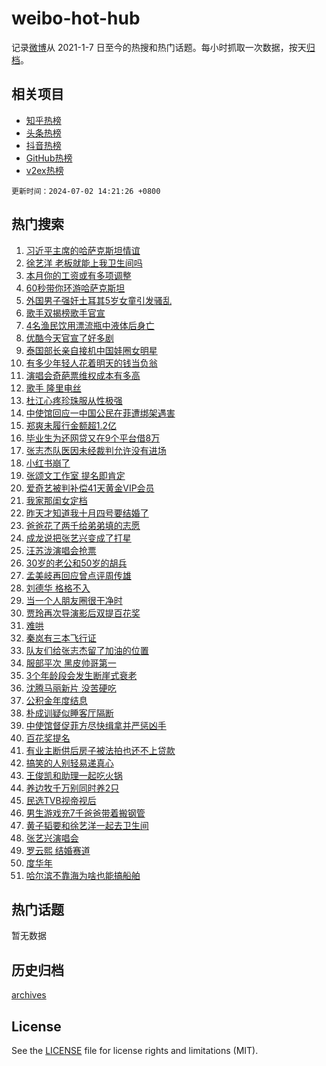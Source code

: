 # weibo-hot-hub

记录[微博](https://www.weibo.com)从 2021-1-7 日至今的热搜和热门话题。每小时抓取一次数据，按天[归档](archives)。

## 相关项目

- [知乎热榜](https://github.com/lonnyzhang423/zhihu-hot-hub)
- [头条热榜](https://github.com/lonnyzhang423/toutiao-hot-hub)
- [抖音热榜](https://github.com/lonnyzhang423/douyin-hot-hub)
- [GitHub热榜](https://github.com/lonnyzhang423/github-hot-hub)
- [v2ex热榜](https://github.com/lonnyzhang423/v2ex-hot-hub)


`更新时间：2024-07-02 14:21:26 +0800`

## 热门搜索

1. [习近平主席的哈萨克斯坦情谊](https://m.weibo.cn/search?containerid=100103type%3D1%26t%3D10%26q%3D%23%E4%B9%A0%E8%BF%91%E5%B9%B3%E4%B8%BB%E5%B8%AD%E7%9A%84%E5%93%88%E8%90%A8%E5%85%8B%E6%96%AF%E5%9D%A6%E6%83%85%E8%B0%8A%23&stream_entry_id=51&isnewpage=1&extparam=seat%3D1%26cate%3D10103%26stream_entry_id%3D51%26pos%3D0%26q%3D%2523%25E4%25B9%25A0%25E8%25BF%2591%25E5%25B9%25B3%25E4%25B8%25BB%25E5%25B8%25AD%25E7%259A%2584%25E5%2593%2588%25E8%2590%25A8%25E5%2585%258B%25E6%2596%25AF%25E5%259D%25A6%25E6%2583%2585%25E8%25B0%258A%2523%26dgr%3D0%26filter_type%3Drealtimehot%26c_type%3D51%26display_time%3D1719901286%26pre_seqid%3D1719901286016023185115)
1. [徐艺洋 老板就能上我卫生间吗](https://m.weibo.cn/search?containerid=100103type%3D1%26t%3D10%26q%3D%E5%BE%90%E8%89%BA%E6%B4%8B+%E8%80%81%E6%9D%BF%E5%B0%B1%E8%83%BD%E4%B8%8A%E6%88%91%E5%8D%AB%E7%94%9F%E9%97%B4%E5%90%97&stream_entry_id=31&isnewpage=1&extparam=seat%3D1%26flag%3D2%26band_rank%3D1%26q%3D%25E5%25BE%2590%25E8%2589%25BA%25E6%25B4%258B%2520%25E8%2580%2581%25E6%259D%25BF%25E5%25B0%25B1%25E8%2583%25BD%25E4%25B8%258A%25E6%2588%2591%25E5%258D%25AB%25E7%2594%259F%25E9%2597%25B4%25E5%2590%2597%26realpos%3D1%26cate%3D5001%26dgr%3D0%26pos%3D0%26stream_entry_id%3D31%26c_type%3D31%26filter_type%3Drealtimehot%26lcate%3D5001%26display_time%3D1719901286%26pre_seqid%3D1719901286016023185115)
1. [本月你的工资或有多项调整](https://m.weibo.cn/search?containerid=100103type%3D1%26t%3D10%26q%3D%23%E6%9C%AC%E6%9C%88%E4%BD%A0%E7%9A%84%E5%B7%A5%E8%B5%84%E6%88%96%E6%9C%89%E5%A4%9A%E9%A1%B9%E8%B0%83%E6%95%B4%23&stream_entry_id=31&isnewpage=1&extparam=seat%3D1%26flag%3D2%26band_rank%3D2%26q%3D%2523%25E6%259C%25AC%25E6%259C%2588%25E4%25BD%25A0%25E7%259A%2584%25E5%25B7%25A5%25E8%25B5%2584%25E6%2588%2596%25E6%259C%2589%25E5%25A4%259A%25E9%25A1%25B9%25E8%25B0%2583%25E6%2595%25B4%2523%26realpos%3D2%26cate%3D5001%26dgr%3D0%26pos%3D1%26stream_entry_id%3D31%26c_type%3D31%26filter_type%3Drealtimehot%26lcate%3D5001%26display_time%3D1719901286%26pre_seqid%3D1719901286016023185115)
1. [60秒带你环游哈萨克斯坦](https://m.weibo.cn/search?containerid=100103type%3D1%26t%3D10%26q%3D%2360%E7%A7%92%E5%B8%A6%E4%BD%A0%E7%8E%AF%E6%B8%B8%E5%93%88%E8%90%A8%E5%85%8B%E6%96%AF%E5%9D%A6%23&stream_entry_id=31&isnewpage=1&extparam=seat%3D1%26flag%3D0%26band_rank%3D3%26q%3D%252360%25E7%25A7%2592%25E5%25B8%25A6%25E4%25BD%25A0%25E7%258E%25AF%25E6%25B8%25B8%25E5%2593%2588%25E8%2590%25A8%25E5%2585%258B%25E6%2596%25AF%25E5%259D%25A6%2523%26realpos%3D3%26cate%3D5001%26dgr%3D0%26pos%3D2%26stream_entry_id%3D31%26c_type%3D31%26filter_type%3Drealtimehot%26lcate%3D5001%26display_time%3D1719901286%26pre_seqid%3D1719901286016023185115)
1. [外国男子强奸土耳其5岁女童引发骚乱](https://m.weibo.cn/search?containerid=100103type%3D1%26t%3D10%26q%3D%23%E5%A4%96%E5%9B%BD%E7%94%B7%E5%AD%90%E5%BC%BA%E5%A5%B8%E5%9C%9F%E8%80%B3%E5%85%B65%E5%B2%81%E5%A5%B3%E7%AB%A5%E5%BC%95%E5%8F%91%E9%AA%9A%E4%B9%B1%23&stream_entry_id=31&isnewpage=1&extparam=seat%3D1%26flag%3D2%26band_rank%3D4%26q%3D%2523%25E5%25A4%2596%25E5%259B%25BD%25E7%2594%25B7%25E5%25AD%2590%25E5%25BC%25BA%25E5%25A5%25B8%25E5%259C%259F%25E8%2580%25B3%25E5%2585%25B65%25E5%25B2%2581%25E5%25A5%25B3%25E7%25AB%25A5%25E5%25BC%2595%25E5%258F%2591%25E9%25AA%259A%25E4%25B9%25B1%2523%26realpos%3D4%26cate%3D5001%26dgr%3D0%26pos%3D3%26stream_entry_id%3D31%26c_type%3D31%26filter_type%3Drealtimehot%26lcate%3D5001%26display_time%3D1719901286%26pre_seqid%3D1719901286016023185115)
1. [歌手双揭榜歌手官宣](https://m.weibo.cn/search?containerid=100103type%3D1%26t%3D10%26q%3D%23%E6%AD%8C%E6%89%8B%E5%8F%8C%E6%8F%AD%E6%A6%9C%E6%AD%8C%E6%89%8B%E5%AE%98%E5%AE%A3%23&stream_entry_id=31&isnewpage=1&extparam=seat%3D1%26flag%3D0%26band_rank%3D5%26q%3D%2523%25E6%25AD%258C%25E6%2589%258B%25E5%258F%258C%25E6%258F%25AD%25E6%25A6%259C%25E6%25AD%258C%25E6%2589%258B%25E5%25AE%2598%25E5%25AE%25A3%2523%26realpos%3D5%26cate%3D5001%26dgr%3D0%26pos%3D4%26stream_entry_id%3D31%26c_type%3D31%26filter_type%3Drealtimehot%26lcate%3D5001%26display_time%3D1719901286%26pre_seqid%3D1719901286016023185115)
1. [4名渔民饮用漂流瓶中液体后身亡](https://m.weibo.cn/search?containerid=100103type%3D1%26t%3D10%26q%3D%234%E5%90%8D%E6%B8%94%E6%B0%91%E9%A5%AE%E7%94%A8%E6%BC%82%E6%B5%81%E7%93%B6%E4%B8%AD%E6%B6%B2%E4%BD%93%E5%90%8E%E8%BA%AB%E4%BA%A1%23&stream_entry_id=31&isnewpage=1&extparam=seat%3D1%26flag%3D0%26band_rank%3D6%26q%3D%25234%25E5%2590%258D%25E6%25B8%2594%25E6%25B0%2591%25E9%25A5%25AE%25E7%2594%25A8%25E6%25BC%2582%25E6%25B5%2581%25E7%2593%25B6%25E4%25B8%25AD%25E6%25B6%25B2%25E4%25BD%2593%25E5%2590%258E%25E8%25BA%25AB%25E4%25BA%25A1%2523%26realpos%3D6%26cate%3D5001%26dgr%3D0%26pos%3D5%26stream_entry_id%3D31%26c_type%3D31%26filter_type%3Drealtimehot%26lcate%3D5001%26display_time%3D1719901286%26pre_seqid%3D1719901286016023185115)
1. [优酷今天官宣了好多剧](https://m.weibo.cn/search?containerid=100103type%3D1%26t%3D10%26q%3D%23%E4%BC%98%E9%85%B7%E4%BB%8A%E5%A4%A9%E5%AE%98%E5%AE%A3%E4%BA%86%E5%A5%BD%E5%A4%9A%E5%89%A7%23&stream_entry_id=31&isnewpage=1&extparam=seat%3D1%26flag%3D2%26band_rank%3D7%26q%3D%2523%25E4%25BC%2598%25E9%2585%25B7%25E4%25BB%258A%25E5%25A4%25A9%25E5%25AE%2598%25E5%25AE%25A3%25E4%25BA%2586%25E5%25A5%25BD%25E5%25A4%259A%25E5%2589%25A7%2523%26realpos%3D7%26cate%3D5001%26dgr%3D0%26pos%3D6%26stream_entry_id%3D31%26c_type%3D31%26filter_type%3Drealtimehot%26lcate%3D5001%26display_time%3D1719901286%26pre_seqid%3D1719901286016023185115)
1. [泰国部长亲自接机中国娃圈女明星](https://m.weibo.cn/search?containerid=100103type%3D1%26t%3D10%26q%3D%23%E6%B3%B0%E5%9B%BD%E9%83%A8%E9%95%BF%E4%BA%B2%E8%87%AA%E6%8E%A5%E6%9C%BA%E4%B8%AD%E5%9B%BD%E5%A8%83%E5%9C%88%E5%A5%B3%E6%98%8E%E6%98%9F%23&stream_entry_id=31&isnewpage=1&extparam=seat%3D1%26flag%3D1%26band_rank%3D8%26q%3D%2523%25E6%25B3%25B0%25E5%259B%25BD%25E9%2583%25A8%25E9%2595%25BF%25E4%25BA%25B2%25E8%2587%25AA%25E6%258E%25A5%25E6%259C%25BA%25E4%25B8%25AD%25E5%259B%25BD%25E5%25A8%2583%25E5%259C%2588%25E5%25A5%25B3%25E6%2598%258E%25E6%2598%259F%2523%26realpos%3D8%26cate%3D5001%26dgr%3D0%26pos%3D7%26stream_entry_id%3D31%26c_type%3D31%26filter_type%3Drealtimehot%26lcate%3D5001%26display_time%3D1719901286%26pre_seqid%3D1719901286016023185115)
1. [有多少年轻人花着明天的钱当负翁](https://m.weibo.cn/search?containerid=100103type%3D1%26t%3D10%26q%3D%23%E6%9C%89%E5%A4%9A%E5%B0%91%E5%B9%B4%E8%BD%BB%E4%BA%BA%E8%8A%B1%E7%9D%80%E6%98%8E%E5%A4%A9%E7%9A%84%E9%92%B1%E5%BD%93%E8%B4%9F%E7%BF%81%23&stream_entry_id=31&isnewpage=1&extparam=seat%3D1%26flag%3D0%26band_rank%3D9%26q%3D%2523%25E6%259C%2589%25E5%25A4%259A%25E5%25B0%2591%25E5%25B9%25B4%25E8%25BD%25BB%25E4%25BA%25BA%25E8%258A%25B1%25E7%259D%2580%25E6%2598%258E%25E5%25A4%25A9%25E7%259A%2584%25E9%2592%25B1%25E5%25BD%2593%25E8%25B4%259F%25E7%25BF%2581%2523%26realpos%3D9%26cate%3D5001%26dgr%3D0%26pos%3D8%26stream_entry_id%3D31%26c_type%3D31%26filter_type%3Drealtimehot%26lcate%3D5001%26display_time%3D1719901286%26pre_seqid%3D1719901286016023185115)
1. [演唱会奇葩票维权成本有多高](https://m.weibo.cn/search?containerid=100103type%3D1%26t%3D10%26q%3D%23%E6%BC%94%E5%94%B1%E4%BC%9A%E5%A5%87%E8%91%A9%E7%A5%A8%E7%BB%B4%E6%9D%83%E6%88%90%E6%9C%AC%E6%9C%89%E5%A4%9A%E9%AB%98%23&stream_entry_id=31&isnewpage=1&extparam=seat%3D1%26flag%3D1%26band_rank%3D10%26q%3D%2523%25E6%25BC%2594%25E5%2594%25B1%25E4%25BC%259A%25E5%25A5%2587%25E8%2591%25A9%25E7%25A5%25A8%25E7%25BB%25B4%25E6%259D%2583%25E6%2588%2590%25E6%259C%25AC%25E6%259C%2589%25E5%25A4%259A%25E9%25AB%2598%2523%26realpos%3D10%26cate%3D5001%26dgr%3D0%26pos%3D9%26stream_entry_id%3D31%26c_type%3D31%26filter_type%3Drealtimehot%26lcate%3D5001%26display_time%3D1719901286%26pre_seqid%3D1719901286016023185115)
1. [歌手 隆里电丝](https://m.weibo.cn/search?containerid=100103type%3D1%26t%3D10%26q%3D%E6%AD%8C%E6%89%8B+%E9%9A%86%E9%87%8C%E7%94%B5%E4%B8%9D&stream_entry_id=31&isnewpage=1&extparam=seat%3D1%26flag%3D1%26band_rank%3D11%26q%3D%25E6%25AD%258C%25E6%2589%258B%2520%25E9%259A%2586%25E9%2587%258C%25E7%2594%25B5%25E4%25B8%259D%26realpos%3D11%26cate%3D5001%26dgr%3D0%26pos%3D10%26stream_entry_id%3D31%26c_type%3D31%26filter_type%3Drealtimehot%26lcate%3D5001%26display_time%3D1719901286%26pre_seqid%3D1719901286016023185115)
1. [杜江心疼珍珠服从性极强](https://m.weibo.cn/search?containerid=100103type%3D1%26t%3D10%26q%3D%23%E6%9D%9C%E6%B1%9F%E5%BF%83%E7%96%BC%E7%8F%8D%E7%8F%A0%E6%9C%8D%E4%BB%8E%E6%80%A7%E6%9E%81%E5%BC%BA%23&stream_entry_id=31&isnewpage=1&extparam=seat%3D1%26flag%3D1%26band_rank%3D12%26q%3D%2523%25E6%259D%259C%25E6%25B1%259F%25E5%25BF%2583%25E7%2596%25BC%25E7%258F%258D%25E7%258F%25A0%25E6%259C%258D%25E4%25BB%258E%25E6%2580%25A7%25E6%259E%2581%25E5%25BC%25BA%2523%26realpos%3D12%26cate%3D5001%26dgr%3D0%26pos%3D11%26stream_entry_id%3D31%26c_type%3D31%26filter_type%3Drealtimehot%26lcate%3D5001%26display_time%3D1719901286%26pre_seqid%3D1719901286016023185115)
1. [中使馆回应一中国公民在菲遭绑架遇害](https://m.weibo.cn/search?containerid=100103type%3D1%26t%3D10%26q%3D%23%E4%B8%AD%E4%BD%BF%E9%A6%86%E5%9B%9E%E5%BA%94%E4%B8%80%E4%B8%AD%E5%9B%BD%E5%85%AC%E6%B0%91%E5%9C%A8%E8%8F%B2%E9%81%AD%E7%BB%91%E6%9E%B6%E9%81%87%E5%AE%B3%23&stream_entry_id=31&isnewpage=1&extparam=seat%3D1%26flag%3D1%26band_rank%3D13%26q%3D%2523%25E4%25B8%25AD%25E4%25BD%25BF%25E9%25A6%2586%25E5%259B%259E%25E5%25BA%2594%25E4%25B8%2580%25E4%25B8%25AD%25E5%259B%25BD%25E5%2585%25AC%25E6%25B0%2591%25E5%259C%25A8%25E8%258F%25B2%25E9%2581%25AD%25E7%25BB%2591%25E6%259E%25B6%25E9%2581%2587%25E5%25AE%25B3%2523%26realpos%3D13%26cate%3D5001%26dgr%3D0%26pos%3D12%26stream_entry_id%3D31%26c_type%3D31%26filter_type%3Drealtimehot%26lcate%3D5001%26display_time%3D1719901286%26pre_seqid%3D1719901286016023185115)
1. [郑爽未履行金额超1.2亿](https://m.weibo.cn/search?containerid=100103type%3D1%26t%3D10%26q%3D%23%E9%83%91%E7%88%BD%E6%9C%AA%E5%B1%A5%E8%A1%8C%E9%87%91%E9%A2%9D%E8%B6%851.2%E4%BA%BF%23&stream_entry_id=31&isnewpage=1&extparam=seat%3D1%26flag%3D0%26band_rank%3D14%26q%3D%2523%25E9%2583%2591%25E7%2588%25BD%25E6%259C%25AA%25E5%25B1%25A5%25E8%25A1%258C%25E9%2587%2591%25E9%25A2%259D%25E8%25B6%25851.2%25E4%25BA%25BF%2523%26realpos%3D14%26cate%3D5001%26dgr%3D0%26pos%3D13%26stream_entry_id%3D31%26c_type%3D31%26filter_type%3Drealtimehot%26lcate%3D5001%26display_time%3D1719901286%26pre_seqid%3D1719901286016023185115)
1. [毕业生为还网贷又在9个平台借8万](https://m.weibo.cn/search?containerid=100103type%3D1%26t%3D10%26q%3D%23%E6%AF%95%E4%B8%9A%E7%94%9F%E4%B8%BA%E8%BF%98%E7%BD%91%E8%B4%B7%E5%8F%88%E5%9C%A89%E4%B8%AA%E5%B9%B3%E5%8F%B0%E5%80%9F8%E4%B8%87%23&stream_entry_id=31&isnewpage=1&extparam=seat%3D1%26flag%3D0%26band_rank%3D15%26q%3D%2523%25E6%25AF%2595%25E4%25B8%259A%25E7%2594%259F%25E4%25B8%25BA%25E8%25BF%2598%25E7%25BD%2591%25E8%25B4%25B7%25E5%258F%2588%25E5%259C%25A89%25E4%25B8%25AA%25E5%25B9%25B3%25E5%258F%25B0%25E5%2580%259F8%25E4%25B8%2587%2523%26realpos%3D15%26cate%3D5001%26dgr%3D0%26pos%3D14%26stream_entry_id%3D31%26c_type%3D31%26filter_type%3Drealtimehot%26lcate%3D5001%26display_time%3D1719901286%26pre_seqid%3D1719901286016023185115)
1. [张志杰队医因未经裁判允许没有进场](https://m.weibo.cn/search?containerid=100103type%3D1%26t%3D10%26q%3D%23%E5%BC%A0%E5%BF%97%E6%9D%B0%E9%98%9F%E5%8C%BB%E5%9B%A0%E6%9C%AA%E7%BB%8F%E8%A3%81%E5%88%A4%E5%85%81%E8%AE%B8%E6%B2%A1%E6%9C%89%E8%BF%9B%E5%9C%BA%23&stream_entry_id=31&isnewpage=1&extparam=seat%3D1%26flag%3D0%26band_rank%3D16%26q%3D%2523%25E5%25BC%25A0%25E5%25BF%2597%25E6%259D%25B0%25E9%2598%259F%25E5%258C%25BB%25E5%259B%25A0%25E6%259C%25AA%25E7%25BB%258F%25E8%25A3%2581%25E5%2588%25A4%25E5%2585%2581%25E8%25AE%25B8%25E6%25B2%25A1%25E6%259C%2589%25E8%25BF%259B%25E5%259C%25BA%2523%26realpos%3D16%26cate%3D5001%26dgr%3D0%26pos%3D15%26stream_entry_id%3D31%26c_type%3D31%26filter_type%3Drealtimehot%26lcate%3D5001%26display_time%3D1719901286%26pre_seqid%3D1719901286016023185115)
1. [小红书崩了](https://m.weibo.cn/search?containerid=100103type%3D1%26t%3D10%26q%3D%E5%B0%8F%E7%BA%A2%E4%B9%A6%E5%B4%A9%E4%BA%86&stream_entry_id=31&isnewpage=1&extparam=seat%3D1%26flag%3D0%26band_rank%3D17%26q%3D%25E5%25B0%258F%25E7%25BA%25A2%25E4%25B9%25A6%25E5%25B4%25A9%25E4%25BA%2586%26realpos%3D17%26cate%3D5001%26dgr%3D0%26pos%3D16%26stream_entry_id%3D31%26c_type%3D31%26filter_type%3Drealtimehot%26lcate%3D5001%26display_time%3D1719901286%26pre_seqid%3D1719901286016023185115)
1. [张颂文工作室 提名即肯定](https://m.weibo.cn/search?containerid=100103type%3D1%26t%3D10%26q%3D%E5%BC%A0%E9%A2%82%E6%96%87%E5%B7%A5%E4%BD%9C%E5%AE%A4+%E6%8F%90%E5%90%8D%E5%8D%B3%E8%82%AF%E5%AE%9A&stream_entry_id=31&isnewpage=1&extparam=seat%3D1%26flag%3D1%26band_rank%3D18%26q%3D%25E5%25BC%25A0%25E9%25A2%2582%25E6%2596%2587%25E5%25B7%25A5%25E4%25BD%259C%25E5%25AE%25A4%2520%25E6%258F%2590%25E5%2590%258D%25E5%258D%25B3%25E8%2582%25AF%25E5%25AE%259A%26realpos%3D18%26cate%3D5001%26dgr%3D0%26pos%3D17%26stream_entry_id%3D31%26c_type%3D31%26filter_type%3Drealtimehot%26lcate%3D5001%26display_time%3D1719901286%26pre_seqid%3D1719901286016023185115)
1. [爱奇艺被判补偿41天黄金VIP会员](https://m.weibo.cn/search?containerid=100103type%3D1%26t%3D10%26q%3D%23%E7%88%B1%E5%A5%87%E8%89%BA%E8%A2%AB%E5%88%A4%E8%A1%A5%E5%81%BF41%E5%A4%A9%E9%BB%84%E9%87%91VIP%E4%BC%9A%E5%91%98%23&stream_entry_id=31&isnewpage=1&extparam=seat%3D1%26flag%3D2%26band_rank%3D19%26q%3D%2523%25E7%2588%25B1%25E5%25A5%2587%25E8%2589%25BA%25E8%25A2%25AB%25E5%2588%25A4%25E8%25A1%25A5%25E5%2581%25BF41%25E5%25A4%25A9%25E9%25BB%2584%25E9%2587%2591VIP%25E4%25BC%259A%25E5%2591%2598%2523%26realpos%3D19%26cate%3D5001%26dgr%3D0%26pos%3D18%26stream_entry_id%3D31%26c_type%3D31%26filter_type%3Drealtimehot%26lcate%3D5001%26display_time%3D1719901286%26pre_seqid%3D1719901286016023185115)
1. [我家那闺女定档](https://m.weibo.cn/search?containerid=100103type%3D1%26t%3D10%26q%3D%23%E6%88%91%E5%AE%B6%E9%82%A3%E9%97%BA%E5%A5%B3%E5%AE%9A%E6%A1%A3%23&stream_entry_id=31&isnewpage=1&extparam=seat%3D1%26flag%3D0%26band_rank%3D20%26q%3D%2523%25E6%2588%2591%25E5%25AE%25B6%25E9%2582%25A3%25E9%2597%25BA%25E5%25A5%25B3%25E5%25AE%259A%25E6%25A1%25A3%2523%26realpos%3D20%26cate%3D5001%26dgr%3D0%26pos%3D19%26stream_entry_id%3D31%26c_type%3D31%26filter_type%3Drealtimehot%26lcate%3D5001%26display_time%3D1719901286%26pre_seqid%3D1719901286016023185115)
1. [昨天才知道我十月四号要结婚了](https://m.weibo.cn/search?containerid=100103type%3D1%26t%3D10%26q%3D%23%E6%98%A8%E5%A4%A9%E6%89%8D%E7%9F%A5%E9%81%93%E6%88%91%E5%8D%81%E6%9C%88%E5%9B%9B%E5%8F%B7%E8%A6%81%E7%BB%93%E5%A9%9A%E4%BA%86%23&stream_entry_id=31&isnewpage=1&extparam=seat%3D1%26flag%3D0%26band_rank%3D21%26q%3D%2523%25E6%2598%25A8%25E5%25A4%25A9%25E6%2589%258D%25E7%259F%25A5%25E9%2581%2593%25E6%2588%2591%25E5%258D%2581%25E6%259C%2588%25E5%259B%259B%25E5%258F%25B7%25E8%25A6%2581%25E7%25BB%2593%25E5%25A9%259A%25E4%25BA%2586%2523%26realpos%3D21%26cate%3D5001%26dgr%3D0%26pos%3D20%26stream_entry_id%3D31%26c_type%3D31%26filter_type%3Drealtimehot%26lcate%3D5001%26display_time%3D1719901286%26pre_seqid%3D1719901286016023185115)
1. [爸爸花了两千给弟弟填的志愿](https://m.weibo.cn/search?containerid=100103type%3D1%26t%3D10%26q%3D%23%E7%88%B8%E7%88%B8%E8%8A%B1%E4%BA%86%E4%B8%A4%E5%8D%83%E7%BB%99%E5%BC%9F%E5%BC%9F%E5%A1%AB%E7%9A%84%E5%BF%97%E6%84%BF%23&stream_entry_id=31&isnewpage=1&extparam=seat%3D1%26flag%3D0%26band_rank%3D22%26q%3D%2523%25E7%2588%25B8%25E7%2588%25B8%25E8%258A%25B1%25E4%25BA%2586%25E4%25B8%25A4%25E5%258D%2583%25E7%25BB%2599%25E5%25BC%259F%25E5%25BC%259F%25E5%25A1%25AB%25E7%259A%2584%25E5%25BF%2597%25E6%2584%25BF%2523%26realpos%3D22%26cate%3D5001%26dgr%3D0%26pos%3D21%26stream_entry_id%3D31%26c_type%3D31%26filter_type%3Drealtimehot%26lcate%3D5001%26display_time%3D1719901286%26pre_seqid%3D1719901286016023185115)
1. [成龙说把张艺兴变成了打星](https://m.weibo.cn/search?containerid=100103type%3D1%26t%3D10%26q%3D%23%E6%88%90%E9%BE%99%E8%AF%B4%E6%8A%8A%E5%BC%A0%E8%89%BA%E5%85%B4%E5%8F%98%E6%88%90%E4%BA%86%E6%89%93%E6%98%9F%23&stream_entry_id=31&isnewpage=1&extparam=seat%3D1%26flag%3D1%26band_rank%3D23%26q%3D%2523%25E6%2588%2590%25E9%25BE%2599%25E8%25AF%25B4%25E6%258A%258A%25E5%25BC%25A0%25E8%2589%25BA%25E5%2585%25B4%25E5%258F%2598%25E6%2588%2590%25E4%25BA%2586%25E6%2589%2593%25E6%2598%259F%2523%26realpos%3D23%26cate%3D5001%26dgr%3D0%26pos%3D22%26stream_entry_id%3D31%26c_type%3D31%26filter_type%3Drealtimehot%26lcate%3D5001%26display_time%3D1719901286%26pre_seqid%3D1719901286016023185115)
1. [汪苏泷演唱会抢票](https://m.weibo.cn/search?containerid=100103type%3D1%26t%3D10%26q%3D%E6%B1%AA%E8%8B%8F%E6%B3%B7%E6%BC%94%E5%94%B1%E4%BC%9A%E6%8A%A2%E7%A5%A8&stream_entry_id=31&isnewpage=1&extparam=seat%3D1%26flag%3D1%26band_rank%3D24%26q%3D%25E6%25B1%25AA%25E8%258B%258F%25E6%25B3%25B7%25E6%25BC%2594%25E5%2594%25B1%25E4%25BC%259A%25E6%258A%25A2%25E7%25A5%25A8%26realpos%3D24%26cate%3D5001%26dgr%3D0%26pos%3D23%26stream_entry_id%3D31%26c_type%3D31%26filter_type%3Drealtimehot%26lcate%3D5001%26display_time%3D1719901286%26pre_seqid%3D1719901286016023185115)
1. [30岁的老公和50岁的胡兵](https://m.weibo.cn/search?containerid=100103type%3D1%26t%3D10%26q%3D%2330%E5%B2%81%E7%9A%84%E8%80%81%E5%85%AC%E5%92%8C50%E5%B2%81%E7%9A%84%E8%83%A1%E5%85%B5%23&stream_entry_id=31&isnewpage=1&extparam=seat%3D1%26flag%3D1%26band_rank%3D25%26q%3D%252330%25E5%25B2%2581%25E7%259A%2584%25E8%2580%2581%25E5%2585%25AC%25E5%2592%258C50%25E5%25B2%2581%25E7%259A%2584%25E8%2583%25A1%25E5%2585%25B5%2523%26realpos%3D25%26cate%3D5001%26dgr%3D0%26pos%3D24%26stream_entry_id%3D31%26c_type%3D31%26filter_type%3Drealtimehot%26lcate%3D5001%26display_time%3D1719901286%26pre_seqid%3D1719901286016023185115)
1. [孟美岐再回应曾点评周传雄](https://m.weibo.cn/search?containerid=100103type%3D1%26t%3D10%26q%3D%23%E5%AD%9F%E7%BE%8E%E5%B2%90%E5%86%8D%E5%9B%9E%E5%BA%94%E6%9B%BE%E7%82%B9%E8%AF%84%E5%91%A8%E4%BC%A0%E9%9B%84%23&stream_entry_id=31&isnewpage=1&extparam=seat%3D1%26flag%3D0%26band_rank%3D26%26q%3D%2523%25E5%25AD%259F%25E7%25BE%258E%25E5%25B2%2590%25E5%2586%258D%25E5%259B%259E%25E5%25BA%2594%25E6%259B%25BE%25E7%2582%25B9%25E8%25AF%2584%25E5%2591%25A8%25E4%25BC%25A0%25E9%259B%2584%2523%26realpos%3D26%26cate%3D5001%26dgr%3D0%26pos%3D25%26stream_entry_id%3D31%26c_type%3D31%26filter_type%3Drealtimehot%26lcate%3D5001%26display_time%3D1719901286%26pre_seqid%3D1719901286016023185115)
1. [刘德华 格格不入](https://m.weibo.cn/search?containerid=100103type%3D1%26t%3D10%26q%3D%E5%88%98%E5%BE%B7%E5%8D%8E+%E6%A0%BC%E6%A0%BC%E4%B8%8D%E5%85%A5&stream_entry_id=31&isnewpage=1&extparam=seat%3D1%26flag%3D0%26band_rank%3D27%26q%3D%25E5%2588%2598%25E5%25BE%25B7%25E5%258D%258E%2520%25E6%25A0%25BC%25E6%25A0%25BC%25E4%25B8%258D%25E5%2585%25A5%26realpos%3D27%26cate%3D5001%26dgr%3D0%26pos%3D26%26stream_entry_id%3D31%26c_type%3D31%26filter_type%3Drealtimehot%26lcate%3D5001%26display_time%3D1719901286%26pre_seqid%3D1719901286016023185115)
1. [当一个人朋友圈很干净时](https://m.weibo.cn/search?containerid=100103type%3D1%26t%3D10%26q%3D%23%E5%BD%93%E4%B8%80%E4%B8%AA%E4%BA%BA%E6%9C%8B%E5%8F%8B%E5%9C%88%E5%BE%88%E5%B9%B2%E5%87%80%E6%97%B6%23&stream_entry_id=31&isnewpage=1&extparam=seat%3D1%26flag%3D0%26band_rank%3D28%26q%3D%2523%25E5%25BD%2593%25E4%25B8%2580%25E4%25B8%25AA%25E4%25BA%25BA%25E6%259C%258B%25E5%258F%258B%25E5%259C%2588%25E5%25BE%2588%25E5%25B9%25B2%25E5%2587%2580%25E6%2597%25B6%2523%26realpos%3D28%26cate%3D5001%26dgr%3D0%26pos%3D27%26stream_entry_id%3D31%26c_type%3D31%26filter_type%3Drealtimehot%26lcate%3D5001%26display_time%3D1719901286%26pre_seqid%3D1719901286016023185115)
1. [贾玲再次导演影后双提百花奖](https://m.weibo.cn/search?containerid=100103type%3D1%26t%3D10%26q%3D%23%E8%B4%BE%E7%8E%B2%E5%86%8D%E6%AC%A1%E5%AF%BC%E6%BC%94%E5%BD%B1%E5%90%8E%E5%8F%8C%E6%8F%90%E7%99%BE%E8%8A%B1%E5%A5%96%23&stream_entry_id=31&isnewpage=1&extparam=seat%3D1%26flag%3D0%26band_rank%3D29%26q%3D%2523%25E8%25B4%25BE%25E7%258E%25B2%25E5%2586%258D%25E6%25AC%25A1%25E5%25AF%25BC%25E6%25BC%2594%25E5%25BD%25B1%25E5%2590%258E%25E5%258F%258C%25E6%258F%2590%25E7%2599%25BE%25E8%258A%25B1%25E5%25A5%2596%2523%26realpos%3D29%26cate%3D5001%26dgr%3D0%26pos%3D28%26stream_entry_id%3D31%26c_type%3D31%26filter_type%3Drealtimehot%26lcate%3D5001%26display_time%3D1719901286%26pre_seqid%3D1719901286016023185115)
1. [难哄](https://m.weibo.cn/search?containerid=100103type%3D1%26t%3D10%26q%3D%E9%9A%BE%E5%93%84&stream_entry_id=31&isnewpage=1&extparam=seat%3D1%26flag%3D1%26band_rank%3D30%26q%3D%25E9%259A%25BE%25E5%2593%2584%26realpos%3D30%26cate%3D5001%26dgr%3D0%26pos%3D29%26stream_entry_id%3D31%26c_type%3D31%26filter_type%3Drealtimehot%26lcate%3D5001%26display_time%3D1719901286%26pre_seqid%3D1719901286016023185115)
1. [秦岚有三本飞行证](https://m.weibo.cn/search?containerid=100103type%3D1%26t%3D10%26q%3D%23%E7%A7%A6%E5%B2%9A%E6%9C%89%E4%B8%89%E6%9C%AC%E9%A3%9E%E8%A1%8C%E8%AF%81%23&stream_entry_id=31&isnewpage=1&extparam=seat%3D1%26flag%3D1%26band_rank%3D31%26q%3D%2523%25E7%25A7%25A6%25E5%25B2%259A%25E6%259C%2589%25E4%25B8%2589%25E6%259C%25AC%25E9%25A3%259E%25E8%25A1%258C%25E8%25AF%2581%2523%26realpos%3D31%26cate%3D5001%26dgr%3D0%26pos%3D30%26stream_entry_id%3D31%26c_type%3D31%26filter_type%3Drealtimehot%26lcate%3D5001%26display_time%3D1719901286%26pre_seqid%3D1719901286016023185115)
1. [队友们给张志杰留了加油的位置](https://m.weibo.cn/search?containerid=100103type%3D1%26t%3D10%26q%3D%23%E9%98%9F%E5%8F%8B%E4%BB%AC%E7%BB%99%E5%BC%A0%E5%BF%97%E6%9D%B0%E7%95%99%E4%BA%86%E5%8A%A0%E6%B2%B9%E7%9A%84%E4%BD%8D%E7%BD%AE%23&stream_entry_id=31&isnewpage=1&extparam=seat%3D1%26flag%3D1%26band_rank%3D32%26q%3D%2523%25E9%2598%259F%25E5%258F%258B%25E4%25BB%25AC%25E7%25BB%2599%25E5%25BC%25A0%25E5%25BF%2597%25E6%259D%25B0%25E7%2595%2599%25E4%25BA%2586%25E5%258A%25A0%25E6%25B2%25B9%25E7%259A%2584%25E4%25BD%258D%25E7%25BD%25AE%2523%26realpos%3D32%26cate%3D5001%26dgr%3D0%26pos%3D31%26stream_entry_id%3D31%26c_type%3D31%26filter_type%3Drealtimehot%26lcate%3D5001%26display_time%3D1719901286%26pre_seqid%3D1719901286016023185115)
1. [服部平次 黑皮帅哥第一](https://m.weibo.cn/search?containerid=100103type%3D1%26t%3D10%26q%3D%E6%9C%8D%E9%83%A8%E5%B9%B3%E6%AC%A1+%E9%BB%91%E7%9A%AE%E5%B8%85%E5%93%A5%E7%AC%AC%E4%B8%80&stream_entry_id=31&isnewpage=1&extparam=seat%3D1%26flag%3D1%26band_rank%3D33%26q%3D%25E6%259C%258D%25E9%2583%25A8%25E5%25B9%25B3%25E6%25AC%25A1%2520%25E9%25BB%2591%25E7%259A%25AE%25E5%25B8%2585%25E5%2593%25A5%25E7%25AC%25AC%25E4%25B8%2580%26realpos%3D33%26cate%3D5001%26dgr%3D0%26pos%3D32%26stream_entry_id%3D31%26c_type%3D31%26filter_type%3Drealtimehot%26lcate%3D5001%26display_time%3D1719901286%26pre_seqid%3D1719901286016023185115)
1. [3个年龄段会发生断崖式衰老](https://m.weibo.cn/search?containerid=100103type%3D1%26t%3D10%26q%3D%233%E4%B8%AA%E5%B9%B4%E9%BE%84%E6%AE%B5%E4%BC%9A%E5%8F%91%E7%94%9F%E6%96%AD%E5%B4%96%E5%BC%8F%E8%A1%B0%E8%80%81%23&stream_entry_id=31&isnewpage=1&extparam=seat%3D1%26flag%3D1%26band_rank%3D34%26q%3D%25233%25E4%25B8%25AA%25E5%25B9%25B4%25E9%25BE%2584%25E6%25AE%25B5%25E4%25BC%259A%25E5%258F%2591%25E7%2594%259F%25E6%2596%25AD%25E5%25B4%2596%25E5%25BC%258F%25E8%25A1%25B0%25E8%2580%2581%2523%26realpos%3D34%26cate%3D5001%26dgr%3D0%26pos%3D33%26stream_entry_id%3D31%26c_type%3D31%26filter_type%3Drealtimehot%26lcate%3D5001%26display_time%3D1719901286%26pre_seqid%3D1719901286016023185115)
1. [沈腾马丽新片 没苦硬吃](https://m.weibo.cn/search?containerid=100103type%3D1%26t%3D10%26q%3D%E6%B2%88%E8%85%BE%E9%A9%AC%E4%B8%BD%E6%96%B0%E7%89%87+%E6%B2%A1%E8%8B%A6%E7%A1%AC%E5%90%83&stream_entry_id=31&isnewpage=1&extparam=seat%3D1%26flag%3D0%26band_rank%3D35%26q%3D%25E6%25B2%2588%25E8%2585%25BE%25E9%25A9%25AC%25E4%25B8%25BD%25E6%2596%25B0%25E7%2589%2587%2520%25E6%25B2%25A1%25E8%258B%25A6%25E7%25A1%25AC%25E5%2590%2583%26realpos%3D35%26cate%3D5001%26dgr%3D0%26pos%3D34%26stream_entry_id%3D31%26c_type%3D31%26filter_type%3Drealtimehot%26lcate%3D5001%26display_time%3D1719901286%26pre_seqid%3D1719901286016023185115)
1. [公积金年度结息](https://m.weibo.cn/search?containerid=100103type%3D1%26t%3D10%26q%3D%23%E5%85%AC%E7%A7%AF%E9%87%91%E5%B9%B4%E5%BA%A6%E7%BB%93%E6%81%AF%23&stream_entry_id=31&isnewpage=1&extparam=seat%3D1%26flag%3D0%26band_rank%3D36%26q%3D%2523%25E5%2585%25AC%25E7%25A7%25AF%25E9%2587%2591%25E5%25B9%25B4%25E5%25BA%25A6%25E7%25BB%2593%25E6%2581%25AF%2523%26realpos%3D36%26cate%3D5001%26dgr%3D0%26pos%3D35%26stream_entry_id%3D31%26c_type%3D31%26filter_type%3Drealtimehot%26lcate%3D5001%26display_time%3D1719901286%26pre_seqid%3D1719901286016023185115)
1. [朴成训疑似睡客厅隔断](https://m.weibo.cn/search?containerid=100103type%3D1%26t%3D10%26q%3D%E6%9C%B4%E6%88%90%E8%AE%AD%E7%96%91%E4%BC%BC%E7%9D%A1%E5%AE%A2%E5%8E%85%E9%9A%94%E6%96%AD&stream_entry_id=31&isnewpage=1&extparam=seat%3D1%26flag%3D1%26band_rank%3D37%26q%3D%25E6%259C%25B4%25E6%2588%2590%25E8%25AE%25AD%25E7%2596%2591%25E4%25BC%25BC%25E7%259D%25A1%25E5%25AE%25A2%25E5%258E%2585%25E9%259A%2594%25E6%2596%25AD%26realpos%3D37%26cate%3D5001%26dgr%3D0%26pos%3D36%26stream_entry_id%3D31%26c_type%3D31%26filter_type%3Drealtimehot%26lcate%3D5001%26display_time%3D1719901286%26pre_seqid%3D1719901286016023185115)
1. [中使馆督促菲方尽快缉拿并严惩凶手](https://m.weibo.cn/search?containerid=100103type%3D1%26t%3D10%26q%3D%23%E4%B8%AD%E4%BD%BF%E9%A6%86%E7%9D%A3%E4%BF%83%E8%8F%B2%E6%96%B9%E5%B0%BD%E5%BF%AB%E7%BC%89%E6%8B%BF%E5%B9%B6%E4%B8%A5%E6%83%A9%E5%87%B6%E6%89%8B%23&stream_entry_id=31&isnewpage=1&extparam=seat%3D1%26flag%3D1%26band_rank%3D38%26q%3D%2523%25E4%25B8%25AD%25E4%25BD%25BF%25E9%25A6%2586%25E7%259D%25A3%25E4%25BF%2583%25E8%258F%25B2%25E6%2596%25B9%25E5%25B0%25BD%25E5%25BF%25AB%25E7%25BC%2589%25E6%258B%25BF%25E5%25B9%25B6%25E4%25B8%25A5%25E6%2583%25A9%25E5%2587%25B6%25E6%2589%258B%2523%26realpos%3D38%26cate%3D5001%26dgr%3D0%26pos%3D37%26stream_entry_id%3D31%26c_type%3D31%26filter_type%3Drealtimehot%26lcate%3D5001%26display_time%3D1719901286%26pre_seqid%3D1719901286016023185115)
1. [百花奖提名](https://m.weibo.cn/search?containerid=100103type%3D1%26t%3D10%26q%3D%E7%99%BE%E8%8A%B1%E5%A5%96%E6%8F%90%E5%90%8D&stream_entry_id=31&isnewpage=1&extparam=seat%3D1%26flag%3D0%26band_rank%3D39%26q%3D%25E7%2599%25BE%25E8%258A%25B1%25E5%25A5%2596%25E6%258F%2590%25E5%2590%258D%26realpos%3D39%26cate%3D5001%26dgr%3D0%26pos%3D38%26stream_entry_id%3D31%26c_type%3D31%26filter_type%3Drealtimehot%26lcate%3D5001%26display_time%3D1719901286%26pre_seqid%3D1719901286016023185115)
1. [有业主断供后房子被法拍也还不上贷款](https://m.weibo.cn/search?containerid=100103type%3D1%26t%3D10%26q%3D%23%E6%9C%89%E4%B8%9A%E4%B8%BB%E6%96%AD%E4%BE%9B%E5%90%8E%E6%88%BF%E5%AD%90%E8%A2%AB%E6%B3%95%E6%8B%8D%E4%B9%9F%E8%BF%98%E4%B8%8D%E4%B8%8A%E8%B4%B7%E6%AC%BE%23&stream_entry_id=31&isnewpage=1&extparam=seat%3D1%26flag%3D0%26band_rank%3D40%26q%3D%2523%25E6%259C%2589%25E4%25B8%259A%25E4%25B8%25BB%25E6%2596%25AD%25E4%25BE%259B%25E5%2590%258E%25E6%2588%25BF%25E5%25AD%2590%25E8%25A2%25AB%25E6%25B3%2595%25E6%258B%258D%25E4%25B9%259F%25E8%25BF%2598%25E4%25B8%258D%25E4%25B8%258A%25E8%25B4%25B7%25E6%25AC%25BE%2523%26realpos%3D40%26cate%3D5001%26dgr%3D0%26pos%3D39%26stream_entry_id%3D31%26c_type%3D31%26filter_type%3Drealtimehot%26lcate%3D5001%26display_time%3D1719901286%26pre_seqid%3D1719901286016023185115)
1. [搞笑的人别轻易递真心](https://m.weibo.cn/search?containerid=100103type%3D1%26t%3D10%26q%3D%23%E6%90%9E%E7%AC%91%E7%9A%84%E4%BA%BA%E5%88%AB%E8%BD%BB%E6%98%93%E9%80%92%E7%9C%9F%E5%BF%83%23&stream_entry_id=31&isnewpage=1&extparam=seat%3D1%26flag%3D1%26band_rank%3D41%26q%3D%2523%25E6%2590%259E%25E7%25AC%2591%25E7%259A%2584%25E4%25BA%25BA%25E5%2588%25AB%25E8%25BD%25BB%25E6%2598%2593%25E9%2580%2592%25E7%259C%259F%25E5%25BF%2583%2523%26realpos%3D41%26cate%3D5001%26dgr%3D0%26pos%3D40%26stream_entry_id%3D31%26c_type%3D31%26filter_type%3Drealtimehot%26lcate%3D5001%26display_time%3D1719901286%26pre_seqid%3D1719901286016023185115)
1. [王俊凯和助理一起吃火锅](https://m.weibo.cn/search?containerid=100103type%3D1%26t%3D10%26q%3D%23%E7%8E%8B%E4%BF%8A%E5%87%AF%E5%92%8C%E5%8A%A9%E7%90%86%E4%B8%80%E8%B5%B7%E5%90%83%E7%81%AB%E9%94%85%23&stream_entry_id=31&isnewpage=1&extparam=seat%3D1%26flag%3D0%26band_rank%3D42%26q%3D%2523%25E7%258E%258B%25E4%25BF%258A%25E5%2587%25AF%25E5%2592%258C%25E5%258A%25A9%25E7%2590%2586%25E4%25B8%2580%25E8%25B5%25B7%25E5%2590%2583%25E7%2581%25AB%25E9%2594%2585%2523%26realpos%3D42%26cate%3D5001%26dgr%3D0%26pos%3D41%26stream_entry_id%3D31%26c_type%3D31%26filter_type%3Drealtimehot%26lcate%3D5001%26display_time%3D1719901286%26pre_seqid%3D1719901286016023185115)
1. [养边牧千万别同时养2只](https://m.weibo.cn/search?containerid=100103type%3D1%26t%3D10%26q%3D%23%E5%85%BB%E8%BE%B9%E7%89%A7%E5%8D%83%E4%B8%87%E5%88%AB%E5%90%8C%E6%97%B6%E5%85%BB2%E5%8F%AA%23&stream_entry_id=31&isnewpage=1&extparam=seat%3D1%26flag%3D1%26band_rank%3D43%26q%3D%2523%25E5%2585%25BB%25E8%25BE%25B9%25E7%2589%25A7%25E5%258D%2583%25E4%25B8%2587%25E5%2588%25AB%25E5%2590%258C%25E6%2597%25B6%25E5%2585%25BB2%25E5%258F%25AA%2523%26realpos%3D43%26cate%3D5001%26dgr%3D0%26pos%3D42%26stream_entry_id%3D31%26c_type%3D31%26filter_type%3Drealtimehot%26lcate%3D5001%26display_time%3D1719901286%26pre_seqid%3D1719901286016023185115)
1. [民选TVB视帝视后](https://m.weibo.cn/search?containerid=100103type%3D1%26t%3D10%26q%3D%23%E6%B0%91%E9%80%89TVB%E8%A7%86%E5%B8%9D%E8%A7%86%E5%90%8E%23&stream_entry_id=31&isnewpage=1&extparam=seat%3D1%26flag%3D1%26band_rank%3D44%26q%3D%2523%25E6%25B0%2591%25E9%2580%2589TVB%25E8%25A7%2586%25E5%25B8%259D%25E8%25A7%2586%25E5%2590%258E%2523%26realpos%3D44%26cate%3D5001%26dgr%3D0%26pos%3D43%26stream_entry_id%3D31%26c_type%3D31%26filter_type%3Drealtimehot%26lcate%3D5001%26display_time%3D1719901286%26pre_seqid%3D1719901286016023185115)
1. [男生游戏充7千爸爸带着搬钢管](https://m.weibo.cn/search?containerid=100103type%3D1%26t%3D10%26q%3D%23%E7%94%B7%E7%94%9F%E6%B8%B8%E6%88%8F%E5%85%857%E5%8D%83%E7%88%B8%E7%88%B8%E5%B8%A6%E7%9D%80%E6%90%AC%E9%92%A2%E7%AE%A1%23&stream_entry_id=31&isnewpage=1&extparam=seat%3D1%26flag%3D0%26band_rank%3D45%26q%3D%2523%25E7%2594%25B7%25E7%2594%259F%25E6%25B8%25B8%25E6%2588%258F%25E5%2585%25857%25E5%258D%2583%25E7%2588%25B8%25E7%2588%25B8%25E5%25B8%25A6%25E7%259D%2580%25E6%2590%25AC%25E9%2592%25A2%25E7%25AE%25A1%2523%26realpos%3D45%26cate%3D5001%26dgr%3D0%26pos%3D44%26stream_entry_id%3D31%26c_type%3D31%26filter_type%3Drealtimehot%26lcate%3D5001%26display_time%3D1719901286%26pre_seqid%3D1719901286016023185115)
1. [黄子韬要和徐艺洋一起去卫生间](https://m.weibo.cn/search?containerid=100103type%3D1%26t%3D10%26q%3D%23%E9%BB%84%E5%AD%90%E9%9F%AC%E8%A6%81%E5%92%8C%E5%BE%90%E8%89%BA%E6%B4%8B%E4%B8%80%E8%B5%B7%E5%8E%BB%E5%8D%AB%E7%94%9F%E9%97%B4%23&stream_entry_id=31&isnewpage=1&extparam=seat%3D1%26flag%3D0%26band_rank%3D46%26q%3D%2523%25E9%25BB%2584%25E5%25AD%2590%25E9%259F%25AC%25E8%25A6%2581%25E5%2592%258C%25E5%25BE%2590%25E8%2589%25BA%25E6%25B4%258B%25E4%25B8%2580%25E8%25B5%25B7%25E5%258E%25BB%25E5%258D%25AB%25E7%2594%259F%25E9%2597%25B4%2523%26realpos%3D46%26cate%3D5001%26dgr%3D0%26pos%3D45%26stream_entry_id%3D31%26c_type%3D31%26filter_type%3Drealtimehot%26lcate%3D5001%26display_time%3D1719901286%26pre_seqid%3D1719901286016023185115)
1. [张艺兴演唱会](https://m.weibo.cn/search?containerid=100103type%3D1%26t%3D10%26q%3D%E5%BC%A0%E8%89%BA%E5%85%B4%E6%BC%94%E5%94%B1%E4%BC%9A&stream_entry_id=31&isnewpage=1&extparam=seat%3D1%26flag%3D1%26band_rank%3D47%26q%3D%25E5%25BC%25A0%25E8%2589%25BA%25E5%2585%25B4%25E6%25BC%2594%25E5%2594%25B1%25E4%25BC%259A%26realpos%3D47%26cate%3D5001%26dgr%3D0%26pos%3D46%26stream_entry_id%3D31%26c_type%3D31%26filter_type%3Drealtimehot%26lcate%3D5001%26display_time%3D1719901286%26pre_seqid%3D1719901286016023185115)
1. [罗云熙 结婚赛道](https://m.weibo.cn/search?containerid=100103type%3D1%26t%3D10%26q%3D%E7%BD%97%E4%BA%91%E7%86%99+%E7%BB%93%E5%A9%9A%E8%B5%9B%E9%81%93&stream_entry_id=31&isnewpage=1&extparam=seat%3D1%26flag%3D0%26band_rank%3D48%26q%3D%25E7%25BD%2597%25E4%25BA%2591%25E7%2586%2599%2520%25E7%25BB%2593%25E5%25A9%259A%25E8%25B5%259B%25E9%2581%2593%26realpos%3D48%26cate%3D5001%26dgr%3D0%26pos%3D47%26stream_entry_id%3D31%26c_type%3D31%26filter_type%3Drealtimehot%26lcate%3D5001%26display_time%3D1719901286%26pre_seqid%3D1719901286016023185115)
1. [度华年](https://m.weibo.cn/search?containerid=100103type%3D1%26t%3D10%26q%3D%E5%BA%A6%E5%8D%8E%E5%B9%B4&stream_entry_id=31&isnewpage=1&extparam=seat%3D1%26flag%3D1%26band_rank%3D49%26q%3D%25E5%25BA%25A6%25E5%258D%258E%25E5%25B9%25B4%26realpos%3D49%26cate%3D5001%26dgr%3D0%26pos%3D48%26stream_entry_id%3D31%26c_type%3D31%26filter_type%3Drealtimehot%26lcate%3D5001%26display_time%3D1719901286%26pre_seqid%3D1719901286016023185115)
1. [哈尔滨不靠海为啥也能搞船舶](https://m.weibo.cn/search?containerid=100103type%3D1%26t%3D10%26q%3D%23%E5%93%88%E5%B0%94%E6%BB%A8%E4%B8%8D%E9%9D%A0%E6%B5%B7%E4%B8%BA%E5%95%A5%E4%B9%9F%E8%83%BD%E6%90%9E%E8%88%B9%E8%88%B6%23&stream_entry_id=31&isnewpage=1&extparam=seat%3D1%26flag%3D1%26band_rank%3D50%26q%3D%2523%25E5%2593%2588%25E5%25B0%2594%25E6%25BB%25A8%25E4%25B8%258D%25E9%259D%25A0%25E6%25B5%25B7%25E4%25B8%25BA%25E5%2595%25A5%25E4%25B9%259F%25E8%2583%25BD%25E6%2590%259E%25E8%2588%25B9%25E8%2588%25B6%2523%26realpos%3D50%26cate%3D5001%26dgr%3D0%26pos%3D49%26stream_entry_id%3D31%26c_type%3D31%26filter_type%3Drealtimehot%26lcate%3D5001%26display_time%3D1719901286%26pre_seqid%3D1719901286016023185115)

## 热门话题

暂无数据

## 历史归档

[archives](archives)

## License

See the [LICENSE](LICENSE) file for license rights and limitations (MIT).
